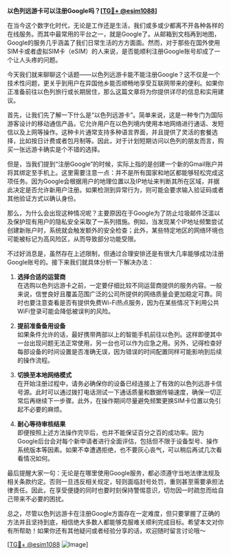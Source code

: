 **以色列远游卡可以注册Google吗？[[TG💪+ @esim1088](https://t.me/s/esim1088)]**

在当今这个数字化时代，无论是工作还是生活，我们或多或少都离不开各种各样的在线服务。而其中最常用的平台之一，就是Google了。从邮箱到文档再到地图，Google的服务几乎涵盖了我们日常生活的方方面面。然而，对于那些在国外使用SIM卡或者虚拟SIM卡（eSIM）的人来说，是否能顺利注册Google账号却成了一个让人头疼的问题。

今天我们就来聊聊这个话题——以色列远游卡能不能注册Google？这不仅是一个技术性问题，更关乎到用户在异国他乡能否顺畅地享受互联网带来的便利。如果你正准备前往以色列旅行或长期居住，那么这篇文章将为你提供详尽的信息和实用建议。

首先，让我们先了解一下什么是“以色列远游卡”。简单来说，这是一种专门为国际游客设计的移动通信产品，它允许用户在以色列境内使用本地网络进行通话、发短信以及上网等操作。这种卡片通常支持多种语言界面，并且提供了灵活的套餐选择，比如按日计费或者包月制等。因此，对于计划短期访问以色列的朋友而言，购买一张远游卡确实是个不错的选择。

但是，当我们提到“注册Google”的时候，实际上指的是创建一个新的Gmail账户并将其绑定至手机上。这里需要注意一点：并不是所有国家和地区都能够轻松完成这项任务。因为Google会根据用户的地理位置以及IP地址来判断其所在区域，并据此决定是否允许新用户注册。如果检测到异常行为，则可能会要求输入验证码或者其他验证方式以确认身份。

那么，为什么会出现这种情况呢？主要原因在于Google为了防止垃圾邮件泛滥以及保护现有用户的隐私安全采取了一系列措施。例如，当发现某个IP地址频繁尝试创建新账户时，系统就会触发额外的安全检查；此外，某些特定地区的网络环境也可能被标记为高风险区，从而导致部分功能受限。

不过好消息是，虽然存在上述限制，但通过合理安排还是有很大几率能够成功注册Google账号的。接下来我们就具体分析一下解决办法：

1. **选择合适的运营商**  
   在选购以色列远游卡之前，一定要仔细比较不同运营商提供的服务内容。一般来说，信誉良好且覆盖范围广泛的公司所提供的网络质量会更加稳定可靠。同时也要注意查看是否有提供免费Wi-Fi热点服务，因为在某些情况下利用公共WiFi登录可能会降低被误判的风险。

2. **提前准备备用设备**  
   如果条件允许的话，最好携带两部以上的智能手机前往以色列。这样即便其中一台出现问题无法正常使用，另一台也可以作为应急之用。另外，记得检查好每部设备的时间设置是否准确无误，因为错误的时间配置同样可能影响到后续的操作流程。

3. **切换至本地网络模式**  
   在开始注册过程中，请务必确保你的设备已经连接上了有效的以色列远游卡信号源。此时可以通过拨打电话测试一下通话质量和数据传输速度，确保一切正常后再继续下一步骤。此外，在操作期间尽量避免频繁更换SIM卡位置以免引起不必要的麻烦。

4. **耐心等待审核结果**  
   即便按照上述方法操作完毕后，也并不能保证百分之百的成功率。因为Google后台会对每个新申请者进行全面评估，包括但不限于设备型号、操作系统版本等因素。如果不幸遭遇拒绝，也不要灰心丧气，可以稍后再试几次看看情况如何。

最后提醒大家一句：无论是在哪里使用Google服务，都必须遵守当地法律法规及相关条款约定。否则一旦违反相关规定，轻则面临封号处罚，重则甚至需要承担法律责任。因此，在享受便捷的同时也要时刻保持警惕意识，切勿因一时疏忽而给自己带来不必要的困扰。

总之，尽管以色列远游卡在注册Google方面存在一定难度，但只要掌握了正确的方法并且坚持到底，相信绝大多数人都能够克服难关顺利完成目标。希望本文对你有所帮助！如果你还有其他疑问或者经验分享的话，欢迎随时留言讨论哦～ 

[[TG💪+ @esim1088](https://t.me/s/esim1088) ![Image](https://i.postimg.cc/4NQfJmqS/Snipaste-2025-05-13-00-14-12.png)]